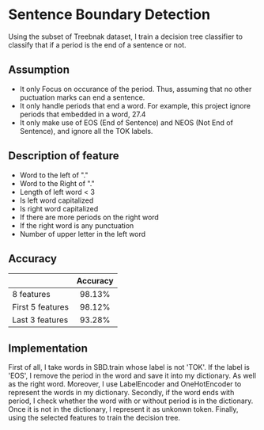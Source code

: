 # Sentence Boundary Detection
Using the subset of Treebnak dataset, I train a decision tree classifier to classify that if a period is the end of a sentence or not.

## Assumption
* It only Focus on occurance of the period. Thus, assuming that no other puctuation marks can end a sentence.
* It only handle periods that end a word. For example, this project ignore periods that embedded in a word, 27.4
* It only make use of EOS (End of Sentence) and NEOS (Not End of Sentence), and ignore all the TOK labels.

## Description of feature
* Word to the left of "."
* Word to the Right of "."
* Length of left word < 3
* Is left word capitalized
* Is right word capitalized
* If there are more periods on the right word
* If the right word is any punctuation
* Number of upper letter in the left word

## Accuracy
|                  | Accuracy  |
| ---------------- |:---------:|
| 8 features       | 98.13%    |
| First 5 features | 98.12%    |
| Last 3 features  | 93.28%    |

## Implementation
First of all, I take words in SBD.train whose label is not 'TOK'. If the label is 'EOS', I remove the period in the word and save it into my dictionary. As well as the right word. Moreover, I use LabelEncoder and OneHotEncoder to represent the words in my dictionary. Secondly, if the word ends with period, I check whether the word with or without period is in the dictionary. Once it is not in the dictionary, I represent it as unkonwn token. Finally, using the selected features to train the decision tree.